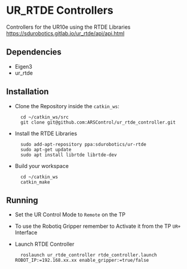 # UR_RTDE Controllers #

Controllers for the UR10e using the RTDE Libraries
https://sdurobotics.gitlab.io/ur_rtde/api/api.html

## Dependencies ##

* Eigen3
* ur_rtde

## Installation ##

* Clone the Repository inside the `catkin_ws`:

        cd ~/catkin_ws/src
        git clone git@github.com:ARSControl/ur_rtde_controller.git

* Install the RTDE Libraries

        sudo add-apt-repository ppa:sdurobotics/ur-rtde
        sudo apt-get update
        sudo apt install librtde librtde-dev

* Build your workspace

        cd ~/catkin_ws
        catkin_make

## Running ##

* Set the UR Control Mode to `Remote` on the TP

* To use the Robotiq Gripper remember to Activate it from the TP `UR+` Interface

* Launch RTDE Controller
  
        roslaunch ur_rtde_controller rtde_controller.launch ROBOT_IP:=192.168.xx.xx enable_gripper:=true/false
